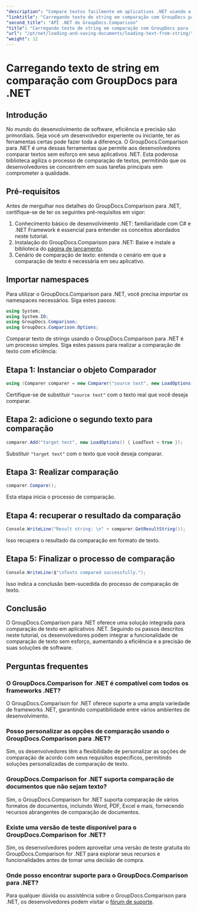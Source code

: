 ```yaml
---
"description": "Compare textos facilmente em aplicativos .NET usando a biblioteca GroupDocs.Comparison. Aumente a eficiência e a precisão com integração perfeita."
"linktitle": "Carregando texto de string em comparação com GroupDocs para .NET"
"second_title": "API .NET do GroupDocs.Comparison"
"title": "Carregando texto de string em comparação com GroupDocs para .NET"
"url": "/pt/net/loading-and-saving-documents/loading-text-from-string/"
"weight": 12
---
```


# Carregando texto de string em comparação com GroupDocs para .NET

## Introdução
No mundo do desenvolvimento de software, eficiência e precisão são primordiais. Seja você um desenvolvedor experiente ou iniciante, ter as ferramentas certas pode fazer toda a diferença. O GroupDocs.Comparison para .NET é uma dessas ferramentas que permite aos desenvolvedores comparar textos sem esforço em seus aplicativos .NET. Esta poderosa biblioteca agiliza o processo de comparação de textos, permitindo que os desenvolvedores se concentrem em suas tarefas principais sem comprometer a qualidade.
## Pré-requisitos
Antes de mergulhar nos detalhes do GroupDocs.Comparison para .NET, certifique-se de ter os seguintes pré-requisitos em vigor:
1. Conhecimento básico de desenvolvimento .NET: familiaridade com C# e .NET Framework é essencial para entender os conceitos abordados neste tutorial.
2. Instalação do GroupDocs.Comparison para .NET: Baixe e instale a biblioteca do [página de lançamento](https://releases.groupdocs.com/comparison/net/).
3. Cenário de comparação de texto: entenda o cenário em que a comparação de texto é necessária em seu aplicativo.

## Importar namespaces
Para utilizar o GroupDocs.Comparison para .NET, você precisa importar os namespaces necessários. Siga estes passos:

```csharp
using System;
using System.IO;
using GroupDocs.Comparison;
using GroupDocs.Comparison.Options;
```
Comparar texto de strings usando o GroupDocs.Comparison para .NET é um processo simples. Siga estes passos para realizar a comparação de texto com eficiência:
## Etapa 1: Instanciar o objeto Comparador
```csharp
using (Comparer comparer = new Comparer("source text", new LoadOptions() { LoadText = true }))
```
Certifique-se de substituir `"source text"` com o texto real que você deseja comparar.
## Etapa 2: adicione o segundo texto para comparação
```csharp
comparer.Add("target text", new LoadOptions() { LoadText = true });
```
Substituir `"target text"` com o texto que você deseja comparar.
## Etapa 3: Realizar comparação
```csharp
comparer.Compare();
```
Esta etapa inicia o processo de comparação.
## Etapa 4: recuperar o resultado da comparação
```csharp
Console.WriteLine("Result string: \n" + comparer.GetResultString());
```
Isso recupera o resultado da comparação em formato de texto.
## Etapa 5: Finalizar o processo de comparação
```csharp
Console.WriteLine($"\nTexts compared successfully.");
```
Isso indica a conclusão bem-sucedida do processo de comparação de texto.

## Conclusão
O GroupDocs.Comparison para .NET oferece uma solução integrada para comparação de texto em aplicativos .NET. Seguindo os passos descritos neste tutorial, os desenvolvedores podem integrar a funcionalidade de comparação de texto sem esforço, aumentando a eficiência e a precisão de suas soluções de software.
## Perguntas frequentes
### O GroupDocs.Comparison for .NET é compatível com todos os frameworks .NET?
O GroupDocs.Comparison for .NET oferece suporte a uma ampla variedade de frameworks .NET, garantindo compatibilidade entre vários ambientes de desenvolvimento.
### Posso personalizar as opções de comparação usando o GroupDocs.Comparison para .NET?
Sim, os desenvolvedores têm a flexibilidade de personalizar as opções de comparação de acordo com seus requisitos específicos, permitindo soluções personalizadas de comparação de texto.
### GroupDocs.Comparison for .NET suporta comparação de documentos que não sejam texto?
Sim, o GroupDocs.Comparison for .NET suporta comparação de vários formatos de documentos, incluindo Word, PDF, Excel e mais, fornecendo recursos abrangentes de comparação de documentos.
### Existe uma versão de teste disponível para o GroupDocs.Comparison for .NET?
Sim, os desenvolvedores podem aproveitar uma versão de teste gratuita do GroupDocs.Comparison for .NET para explorar seus recursos e funcionalidades antes de tomar uma decisão de compra.
### Onde posso encontrar suporte para o GroupDocs.Comparison para .NET?
Para qualquer dúvida ou assistência sobre o GroupDocs.Comparison para .NET, os desenvolvedores podem visitar o [fórum de suporte](https://forum.groupdocs.com/c/comparison/12).
